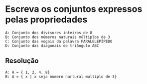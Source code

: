 # Escreva os conjuntos expressos pelas propriedades
```
A: Conjunto dos divisores inteiros de 8
B: Conjunto dos números naturais múltiplos de 3
C: Conjunto das vogais da palavra PARALELEPÍPEDO
D: Conjunto das diagonais do triângulo ABC
```

## Resolução
```
A: A = { 1, 2, 4, 8}
B: A = { x | x seja numero nartural multiplo de 3}
```

